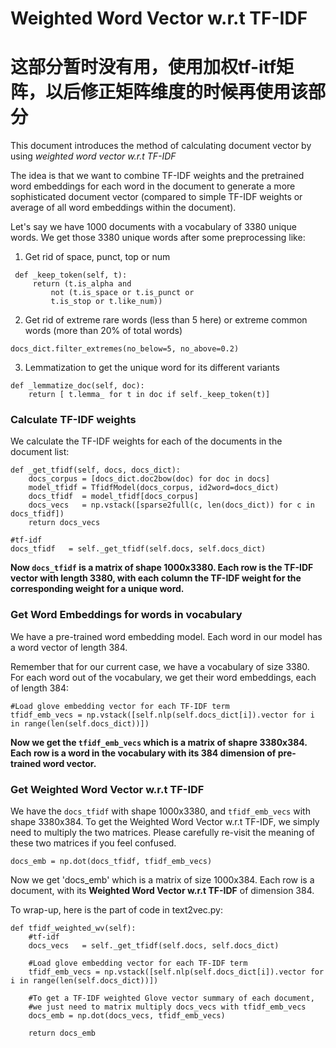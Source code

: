 # Weighted Word Vector w.r.t TF-IDF
# 这部分暂时没有用，使用加权tf-itf矩阵，以后修正矩阵维度的时候再使用该部分


This document introduces the method of calculating document vector by using *weighted word vector w.r.t TF-IDF*

The idea is that we want to combine TF-IDF weights and the pretrained word embeddings for each word in the document to generate a more sophisticated document vector (compared to simple TF-IDF weights or average of all word embeddings within the document).

Let's say we have 1000 documents with a vocabulary of 3380 unique words. We get those 3380 unique words after some preprocessing like:

1. Get rid of space, punct, top or num
```
 def _keep_token(self, t):
     return (t.is_alpha and 
         not (t.is_space or t.is_punct or 
         t.is_stop or t.like_num))
```

2. Get rid of extreme rare words (less than 5 here) or extreme common words (more than 20% of total words)
```
docs_dict.filter_extremes(no_below=5, no_above=0.2)
```

3. Lemmatization to get the unique word for its different variants
```
def _lemmatize_doc(self, doc):
    return [ t.lemma_ for t in doc if self._keep_token(t)]
```

### Calculate TF-IDF weights

We calculate the TF-IDF weights for each of the documents in the document list:
```
def _get_tfidf(self, docs, docs_dict):
    docs_corpus = [docs_dict.doc2bow(doc) for doc in docs]
    model_tfidf = TfidfModel(docs_corpus, id2word=docs_dict)
    docs_tfidf  = model_tfidf[docs_corpus]
    docs_vecs   = np.vstack([sparse2full(c, len(docs_dict)) for c in docs_tfidf])
    return docs_vecs
    
#tf-idf
docs_tfidf   = self._get_tfidf(self.docs, self.docs_dict)
```

**Now `docs_tfidf` is a matrix of shape 1000x3380. Each row is the TF-IDF vector with length 3380, with each column the TF-IDF weight for the corresponding weight for a unique word.**

### Get Word Embeddings for words in vocabulary

We have a pre-trained word embedding model. Each word in our model has a word vector of length 384.

Remember that for our current case, we have a vocabulary of size 3380. For each word out of the vocabulary, we get their word embeddings, each of length 384:

```
#Load glove embedding vector for each TF-IDF term
tfidf_emb_vecs = np.vstack([self.nlp(self.docs_dict[i]).vector for i in range(len(self.docs_dict))])
```

**Now we get the `tfidf_emb_vecs` which is a matrix of shapre 3380x384. Each row is a word in the vocabulary with its 384 dimension of pre-trained word vector.**

### Get Weighted Word Vector w.r.t TF-IDF

We have the `docs_tfidf` with shape 1000x3380, and `tfidf_emb_vecs` with shape 3380x384. To get the Weighted Word Vector w.r.t TF-IDF, we simply need to multiply the two matrices. Please carefully re-visit the meaning of these two matrices if you feel confused.

```
docs_emb = np.dot(docs_tfidf, tfidf_emb_vecs)
```

Now we get 'docs_emb' which is a matrix of size 1000x384. Each row is a document, with its **Weighted Word Vector w.r.t TF-IDF** of dimension 384.



To wrap-up, here is the part of code in text2vec.py:
```
def tfidf_weighted_wv(self):
    #tf-idf
    docs_vecs   = self._get_tfidf(self.docs, self.docs_dict)
    
    #Load glove embedding vector for each TF-IDF term
    tfidf_emb_vecs = np.vstack([self.nlp(self.docs_dict[i]).vector for i in range(len(self.docs_dict))])
    
    #To get a TF-IDF weighted Glove vector summary of each document, 
    #we just need to matrix multiply docs_vecs with tfidf_emb_vecs
    docs_emb = np.dot(docs_vecs, tfidf_emb_vecs)

    return docs_emb
```